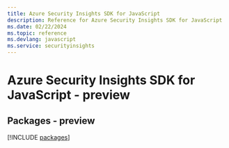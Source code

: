 ```yaml
---
title: Azure Security Insights SDK for JavaScript
description: Reference for Azure Security Insights SDK for JavaScript
ms.date: 02/22/2024
ms.topic: reference
ms.devlang: javascript
ms.service: securityinsights
---
```

# Azure Security Insights SDK for JavaScript - preview
## Packages - preview
[!INCLUDE [packages](security-insights-index.md)]